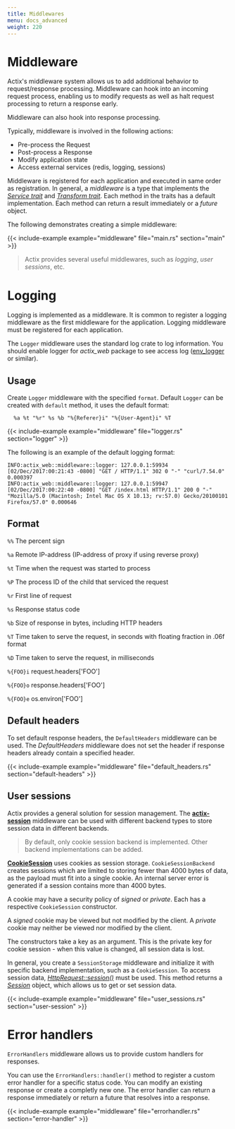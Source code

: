 ```yaml
---
title: Middlewares
menu: docs_advanced
weight: 220
---
```


# Middleware

Actix's middleware system allows us to add additional behavior to request/response processing.
Middleware can hook into an incoming request process, enabling us to modify requests
as well as halt request processing to return a response early.

Middleware can also hook into response processing.

Typically, middleware is involved in the following actions:

* Pre-process the Request
* Post-process a Response
* Modify application state
* Access external services (redis, logging, sessions)

Middleware is registered for each application and executed in same order as
registration. In general, a *middleware* is a type that implements the
[*Service trait*](../../actix-web/actix_web/dev/trait.Service.html) and
[*Transform trait*](../../actix-web/actix_web/dev/trait.Transform.html).
Each method in the traits has a default implementation. Each method can return
a result immediately or a *future* object.

The following demonstrates creating a simple middleware:

{{< include-example example="middleware" file="main.rs" section="main" >}}

> Actix provides several useful middlewares, such as *logging*, *user sessions*, etc.

# Logging

Logging is implemented as a middleware.
It is common to register a logging middleware as the first middleware for the application.
Logging middleware must be registered for each application.

The `Logger` middleware uses the standard log crate to log information. You should enable logger
for *actix_web* package to see access log ([env_logger](https://docs.rs/env_logger/*/env_logger/)
or similar).

## Usage

Create `Logger` middleware with the specified `format`.
Default `Logger` can be created with `default` method, it uses the default format:

```ignore
  %a %t "%r" %s %b "%{Referer}i" "%{User-Agent}i" %T
```

{{< include-example example="middleware" file="logger.rs" section="logger" >}}

The following is an example of the default logging format:

```
INFO:actix_web::middleware::logger: 127.0.0.1:59934 [02/Dec/2017:00:21:43 -0800] "GET / HTTP/1.1" 302 0 "-" "curl/7.54.0" 0.000397
INFO:actix_web::middleware::logger: 127.0.0.1:59947 [02/Dec/2017:00:22:40 -0800] "GET /index.html HTTP/1.1" 200 0 "-" "Mozilla/5.0 (Macintosh; Intel Mac OS X 10.13; rv:57.0) Gecko/20100101 Firefox/57.0" 0.000646
```

## Format

 `%%`  The percent sign

 `%a`  Remote IP-address (IP-address of proxy if using reverse proxy)

 `%t`  Time when the request was started to process

 `%P`  The process ID of the child that serviced the request

 `%r`  First line of request

 `%s`  Response status code

 `%b`  Size of response in bytes, including HTTP headers

 `%T`  Time taken to serve the request, in seconds with floating fraction in .06f format

 `%D`  Time taken to serve the request, in milliseconds

 `%{FOO}i`  request.headers['FOO']

 `%{FOO}o`  response.headers['FOO']

 `%{FOO}e`  os.environ['FOO']

## Default headers

To set default response headers, the `DefaultHeaders` middleware can be used. The
*DefaultHeaders* middleware does not set the header if response headers already contain
a specified header.

{{< include-example example="middleware" file="default_headers.rs" section="default-headers" >}}

## User sessions

Actix provides a general solution for session management. The
[**actix-session**](https://docs.rs/actix-session/0.1.1/actix_session/) middleware can be
used with different backend types to store session data in different backends.

> By default, only cookie session backend is implemented. Other backend implementations
> can be added.

[**CookieSession**](../../actix-web/actix_web/middleware/session/struct.CookieSessionBackend.html)
uses cookies as session storage. `CookieSessionBackend` creates sessions which
are limited to storing fewer than 4000 bytes of data, as the payload must fit into a
single cookie. An internal server error is generated if a session contains more than 4000 bytes.

A cookie may have a security policy of *signed* or *private*. Each has a respective `CookieSession` constructor.

A *signed* cookie may be viewed but not modified by the client. A *private* cookie may neither be viewed nor modified by the client.

The constructors take a key as an argument. This is the private key for cookie session - when this value is changed, all session data is lost.

In general, you create a
`SessionStorage` middleware and initialize it with specific backend implementation,
such as a `CookieSession`. To access session data,
[*HttpRequest::session()*](../../actix-web/actix_web/middleware/session/trait.RequestSession.html#tymethod.session)
 must be used. This method returns a
[*Session*](../../actix-web/actix_web/middleware/session/struct.Session.html) object, which allows us to get or set
session data.

{{< include-example example="middleware" file="user_sessions.rs" section="user-session" >}}

# Error handlers

`ErrorHandlers` middleware allows us to provide custom handlers for responses.

You can use the `ErrorHandlers::handler()` method to register a custom error handler
for a specific status code. You can modify an existing response or create a completly new
one. The error handler can return a response immediately or return a future that resolves
into a response.

{{< include-example example="middleware" file="errorhandler.rs" section="error-handler" >}}
